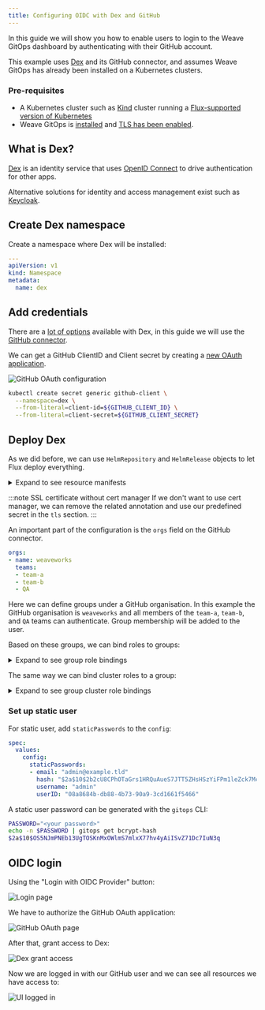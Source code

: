 ```yaml
---
title: Configuring OIDC with Dex and GitHub
---
```


In this guide we will show you how to enable users to login to the Weave GitOps dashboard by authenticating with their GitHub account.

This example uses [Dex][tool-dex] and its GitHub connector, and assumes Weave GitOps has already been installed on a Kubernetes clusters.

### Pre-requisites

- A Kubernetes cluster such as [Kind](https://kind.sigs.k8s.io/docs/user/quick-start/) cluster running a
[Flux-supported version of Kubernetes](https://fluxcd.io/docs/installation/#prerequisites)
- Weave GitOps is [installed](../open-source/getting-started/install-OSS.mdx) and [TLS has been enabled](../configuration/tls.md).

## What is Dex?

[Dex][tool-dex] is an identity service that uses [OpenID Connect][oidc] to
drive authentication for other apps.

Alternative solutions for identity and access management exist such as [Keycloak](https://www.keycloak.org/).

[tool-dex]: https://dexidp.io/
[oidc]: https://openid.net/connect/

## Create Dex namespace

Create a namespace where Dex will be installed:

```yaml
---
apiVersion: v1
kind: Namespace
metadata:
  name: dex
```

## Add credentials

There are a [lot of options][dex-connectors] available with Dex, in this guide we will
use the [GitHub connector][dex-github].

We can get a GitHub ClientID and Client secret by creating a
[new OAuth application][github-oauth].

![GitHub OAuth configuration](/img/guides/setting-up-dex/github-oauth-application.png)

```bash
kubectl create secret generic github-client \
  --namespace=dex \
  --from-literal=client-id=${GITHUB_CLIENT_ID} \
  --from-literal=client-secret=${GITHUB_CLIENT_SECRET}
```

[dex-connectors]: https://dexidp.io/docs/connectors/
[dex-github]: https://dexidp.io/docs/connectors/github/
[github-oauth]: https://docs.github.com/en/developers/apps/building-oauth-apps/creating-an-oauth-app

## Deploy Dex

As we did before, we can use `HelmRepository` and `HelmRelease` objects to let
Flux deploy everything.

<details><summary>Expand to see resource manifests</summary>

```yaml
---
apiVersion: source.toolkit.fluxcd.io/v1beta1
kind: HelmRepository
metadata:
  name: dex
  namespace: dex
spec:
  interval: 1m
  url: https://charts.dexidp.io
---
apiVersion: helm.toolkit.fluxcd.io/v2beta1
kind: HelmRelease
metadata:
  name: dex
  namespace: dex
spec:
  interval: 5m
  chart:
    spec:
      chart: dex
      version: 0.6.5
      sourceRef:
        kind: HelmRepository
        name: dex
        namespace: dex
      interval: 1m
  values:
    image:
      tag: v2.31.0
    envVars:
    - name: GITHUB_CLIENT_ID
      valueFrom:
        secretKeyRef:
          name: github-client
          key: client-id
    - name: GITHUB_CLIENT_SECRET
      valueFrom:
        secretKeyRef:
          name: github-client
          key: client-secret
    config:
      # Set it to a valid URL
      issuer: https://dex.dev.example.tld

      # See https://dexidp.io/docs/storage/ for more options
      storage:
        type: memory

      staticClients:
      - name: 'Weave GitOps Core'
        id: weave-gitops
        secret: AiAImuXKhoI5ApvKWF988txjZ+6rG3S7o6X5En
        redirectURIs:
        - 'https://localhost:9001/oauth2/callback'
        - 'https://0.0.0.0:9001/oauth2/callback'
        - 'http://0.0.0.0:9001/oauth2/callback'
        - 'http://localhost:4567/oauth2/callback'
        - 'https://localhost:4567/oauth2/callback'
        - 'http://localhost:3000/oauth2/callback'

      connectors:
      - type: github
        id: github
        name: GitHub
        config:
          clientID: $GITHUB_CLIENT_ID
          clientSecret: $GITHUB_CLIENT_SECRET
          redirectURI: https://dex.dev.example.tld/callback
          orgs:
          - name: weaveworks
            teams:
            - team-a
            - team-b
            - QA
          - name: ww-test-org
    ingress:
      enabled: true
      className: nginx
      annotations:
        cert-manager.io/cluster-issuer: letsencrypt-prod
      hosts:
        - host: dex.dev.example.tld
          paths:
          - path: /
            pathType: ImplementationSpecific
      tls:
        - hosts:
          - dex.dev.example.tld
          secretName: dex-dev-example-tld
```

</details>

:::note SSL certificate without cert manager
If we don't want to use cert manager, we can remove the related annotation and
use our predefined secret in the `tls` section.
:::

An important part of the configuration is the `orgs` field on the GitHub
connector.

```yaml
orgs:
- name: weaveworks
  teams:
  - team-a
  - team-b
  - QA
```

Here we can define groups under a GitHub organisation. In this example the
GitHub organisation is `weaveworks` and all members of the `team-a`,
`team-b`, and `QA` teams can authenticate. Group membership will be added to
the user.

Based on these groups, we can bind roles to groups:

<details><summary>Expand to see group role bindings</summary>

```yaml
---
apiVersion: rbac.authorization.k8s.io/v1
kind: RoleBinding
metadata:
  name: wego-test-user-read-resources
  namespace: flux-system
subjects:
  - kind: Group
    name: weaveworks:QA
    namespace: flux-system
roleRef:
  kind: Role
  name: wego-admin-role
  apiGroup: rbac.authorization.k8s.io
---
apiVersion: rbac.authorization.k8s.io/v1
kind: Role
metadata:
  name: wego-admin-role
  namespace: flux-system
rules:
  - apiGroups: [""]
    resources: ["secrets", "pods" ]
    verbs: [ "get", "list" ]
  - apiGroups: ["apps"]
    resources: [ "deployments", "replicasets"]
    verbs: [ "get", "list" ]
  - apiGroups: ["kustomize.toolkit.fluxcd.io"]
    resources: [ "kustomizations" ]
    verbs: [ "get", "list", "patch" ]
  - apiGroups: ["helm.toolkit.fluxcd.io"]
    resources: [ "helmreleases" ]
    verbs: [ "get", "list", "patch" ]
  - apiGroups: ["source.toolkit.fluxcd.io"]
    resources: ["buckets", "helmcharts", "gitrepositories", "helmrepositories", "ocirepositories"]
    verbs: ["get", "list", "patch"]
  - apiGroups: [""]
    resources: ["events"]
    verbs: ["get", "watch", "list"]
```

</details>

The same way we can bind cluster roles to a group:

<details><summary>Expand to see group cluster role bindings</summary>

```yaml
---
apiVersion: rbac.authorization.k8s.io/v1
kind: ClusterRoleBinding
metadata:
  name: weaveworks:team-a
subjects:
- kind: Group
  name: weaveworks:team-a
  apiGroup: rbac.authorization.k8s.io
roleRef:
  kind: ClusterRole
  name: cluster-admin
  apiGroup: rbac.authorization.k8s.io
```

</details>

### Set up static user

For static user, add `staticPasswords` to the `config`:

```yaml
spec:
  values:
    config:
      staticPasswords:
      - email: "admin@example.tld"
        hash: "$2a$10$2b2cU8CPhOTaGrs1HRQuAueS7JTT5ZHsHSzYiFPm1leZck7Mc8T4W"
        username: "admin"
        userID: "08a8684b-db88-4b73-90a9-3cd1661f5466"
```

A static user password can be generated with the `gitops` CLI:

```bash
PASSWORD="<your password>"
echo -n $PASSWORD | gitops get bcrypt-hash
$2a$10$OS5NJmPNEb13UgTOSKnMxOWlmS7mlxX77hv4yAiISvZ71Dc7IuN3q
```

## OIDC login

Using the "Login with OIDC Provider" button:

![Login page](/img/guides/setting-up-dex/oidc-login.png)

We have to authorize the GitHub OAuth application:

![GitHub OAuth page](/img/guides/setting-up-dex/github-auth.png)

After that, grant access to Dex:

![Dex grant access](/img/guides/setting-up-dex/dex-auth.png)

Now we are logged in with our GitHub user and we can see all resources we have
access to:

![UI logged in](/img/guides/setting-up-dex/ui-logged-in.png)

